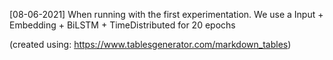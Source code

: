 [08-06-2021] When running with the first experimentation. We use a Input + Embedding + BiLSTM + TimeDistributed for 20 epochs

                   


(created using: https://www.tablesgenerator.com/markdown_tables)
